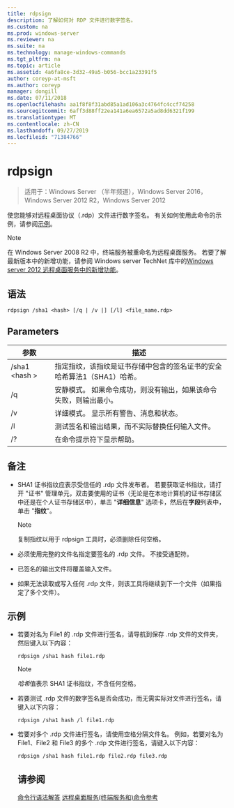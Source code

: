 ```yaml
---
title: rdpsign
description: 了解如何对 RDP 文件进行数字签名。
ms.custom: na
ms.prod: windows-server
ms.reviewer: na
ms.suite: na
ms.technology: manage-windows-commands
ms.tgt_pltfrm: na
ms.topic: article
ms.assetid: 4a6fa8ce-3d32-49a5-b056-bcc1a23391f5
author: coreyp-at-msft
ms.author: coreyp
manager: dongill
ms.date: 07/11/2018
ms.openlocfilehash: aa1f8f8f31abd85a1ad106a3c4764fc4ccf74258
ms.sourcegitcommit: 6aff3d88ff22ea141a6ea6572a5ad8dd6321f199
ms.translationtype: MT
ms.contentlocale: zh-CN
ms.lasthandoff: 09/27/2019
ms.locfileid: "71384766"
---
```

# <a name="rdpsign"></a>rdpsign

>适用于：Windows Server （半年频道），Windows Server 2016，Windows Server 2012 R2，Windows Server 2012

使您能够对远程桌面协议（.rdp）文件进行数字签名。
有关如何使用此命令的示例，请参阅[示例](#BKMK_examples)。

> [!NOTE]
> 在 Windows Server 2008 R2 中，终端服务被重命名为远程桌面服务。 若要了解最新版本中的新增功能，请参阅 Windows server TechNet 库中的[Windows server 2012 远程桌面服务中的新增功能](https://technet.microsoft.com/library/hh831527)。

## <a name="syntax"></a>语法
```
rdpsign /sha1 <hash> [/q | /v |] [/l] <file_name.rdp>
```

## <a name="parameters"></a>Parameters

|参数|描述|
|-------|--------|
|/sha1 \<hash >|指定指纹，该指纹是证书存储中包含的签名证书的安全哈希算法1（SHA1）哈希。|
|/q|安静模式。 如果命令成功，则没有输出，如果该命令失败，则输出最小。|
|/v|详细模式。 显示所有警告、消息和状态。|
|/l|测试签名和输出结果，而不实际替换任何输入文件。|
|/?|在命令提示符下显示帮助。|

## <a name="remarks"></a>备注
-   SHA1 证书指纹应表示受信任的 .rdp 文件发布者。 若要获取证书指纹，请打开 "证书" 管理单元，双击要使用的证书（无论是在本地计算机的证书存储区中还是在个人证书存储区中），单击 "**详细信息**" 选项卡，然后在**字段**列表中，单击 "**指纹**"。

    > [!NOTE]
    > 复制指纹以用于 rdpsign 工具时，必须删除任何空格。

-   必须使用完整的文件名指定要签名的 .rdp 文件。 不接受通配符。
-   已签名的输出文件将覆盖输入文件。
-   如果无法读取或写入任何 .rdp 文件，则该工具将继续到下一个文件（如果指定了多个文件）。

## <a name="BKMK_examples"></a>示例
- 若要对名为 File1 的 .rdp 文件进行签名，请导航到保存 .rdp 文件的文件夹，然后键入以下内容：
  ```
  rdpsign /sha1 hash file1.rdp
  ```
  > [!NOTE]
  > *哈希*值表示 SHA1 证书指纹，不含任何空格。
- 若要测试 .rdp 文件的数字签名是否会成功，而无需实际对文件进行签名，请键入以下内容：
  ```
  rdpsign /sha1 hash /l file1.rdp
  ```
- 若要对多个 .rdp 文件进行签名，请使用空格分隔文件名。 例如，若要对名为 File1、File2 和 File3 的多个 .rdp 文件进行签名，请键入以下内容：
  ```
  rdpsign /sha1 hash file1.rdp file2.rdp file3.rdp
  ```
  ## <a name="see-also"></a>请参阅
  [命令行语法解答](command-line-syntax-key.md)
  [远程桌面服务&#40;终端服务和&#41;命令参考](remote-desktop-services-terminal-services-command-reference.md)
